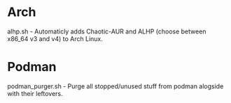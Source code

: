# Arch
alhp.sh - Automaticly adds Chaotic-AUR and ALHP (choose between x86_64 v3 and v4) to Arch Linux.

# Podman
podman_purger.sh - Purge all stopped/unused stuff from podman alogside with their leftovers.
